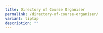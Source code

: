 ```yaml
---
title: Directory of Course Organiser
permalink: /directory-of-course-organiser/
variant: tiptap
description: ""
---
```

